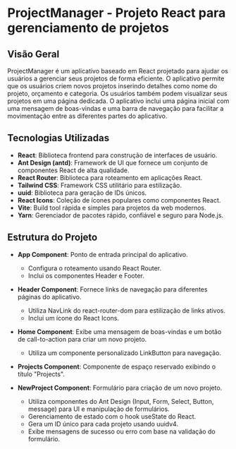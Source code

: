 # ProjectManager - Projeto React para gerenciamento de projetos

## Visão Geral

ProjectManager é um aplicativo baseado em React projetado para ajudar os usuários a gerenciar seus projetos de forma eficiente. O aplicativo permite que os usuários criem novos projetos inserindo detalhes como nome do projeto, orçamento e categoria. Os usuários também podem visualizar seus projetos em uma página dedicada. O aplicativo inclui uma página inicial com uma mensagem de boas-vindas e uma barra de navegação para facilitar a movimentação entre as diferentes partes do aplicativo.

## Tecnologias Utilizadas

- **React**: Biblioteca frontend para construção de interfaces de usuário.
- **Ant Design (antd)**: Framework de UI que fornece um conjunto de componentes React de alta qualidade.
- **React Router**: Biblioteca para roteamento em aplicações React.
- **Tailwind CSS**: Framework CSS utilitário para estilização.
- **uuid**: Biblioteca para geração de IDs únicos.
- **React Icons**: Coleção de ícones populares como componentes React.
- **Vite**: Build tool rápida e simples para projetos da web modernos.
- **Yarn**: Gerenciador de pacotes rápido, confiável e seguro para Node.js.

## Estrutura do Projeto

- **App Component**: Ponto de entrada principal do aplicativo.
  - Configura o roteamento usando React Router.
  - Inclui os componentes Header e Footer.

- **Header Component**: Fornece links de navegação para diferentes páginas do aplicativo.
  - Utiliza NavLink do react-router-dom para estilização de links ativos.
  - Inclui um ícone do React Icons.

- **Home Component**: Exibe uma mensagem de boas-vindas e um botão de call-to-action para criar um novo projeto.
  - Utiliza um componente personalizado LinkButton para navegação.

- **Projects Component**: Componente de espaço reservado exibindo o título "Projects".

- **NewProject Component**: Formulário para criação de um novo projeto.
  - Utiliza componentes do Ant Design (Input, Form, Select, Button, message) para UI e manipulação de formulários.
  - Gerenciamento de estado com o hook useState do React.
  - Gera um ID único para cada projeto usando uuidv4.
  - Exibe mensagens de sucesso ou erro com base na validação do formulário.
